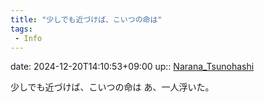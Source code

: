 ```yaml
---
title: "少しでも近づけば、こいつの命は"
tags:
 - Info
---
```


date: 2024-12-20T14:10:53+09:00
up:: [Narana_Tsunohashi](../Bar/Novel/Nacaria/Narana_Tsunohashi.md)

少しでも近づけば、こいつの命は
あ、一人浮いた。
